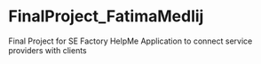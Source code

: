 # FinalProject_FatimaMedlij
Final Project for SE Factory
HelpMe Application to connect service providers with clients
